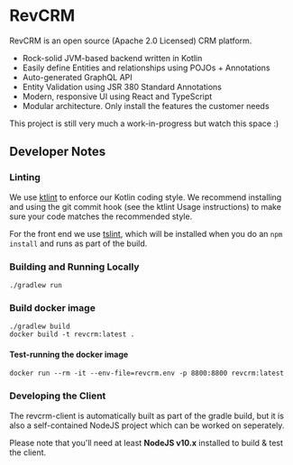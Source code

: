 # RevCRM

RevCRM is an open source (Apache 2.0 Licensed) CRM platform.

* Rock-solid JVM-based backend written in Kotlin
* Easily define Entities and relationships using POJOs + Annotations
* Auto-generated GraphQL API
* Entity Validation using JSR 380 Standard Annotations
* Modern, responsive UI using React and TypeScript
* Modular architecture. Only install the features the customer needs

This project is still very much a work-in-progress but watch this space :)

## Developer Notes

### Linting

We use [ktlint](https://ktlint.github.io/) to enforce our Kotlin coding style. We recommend installing and using the
git commit hook (see the ktlint Usage instructions) to make sure your code matches the recommended style.

For the front end we use [tslint](https://palantir.github.io/tslint/), which will be installed when you do an
`npm install` and runs as part of the build.

### Building and Running Locally

```
./gradlew run
```

### Build docker image

```
./gradlew build
docker build -t revcrm:latest .
```

#### Test-running the docker image

```
docker run --rm -it --env-file=revcrm.env -p 8800:8800 revcrm:latest
```

### Developing the Client

The revcrm-client is automatically built as part of the gradle build, but it is also a self-contained NodeJS project
which can be worked on seperately.

Please note that you'll need at least **NodeJS v10.x** installed to build & test the client.